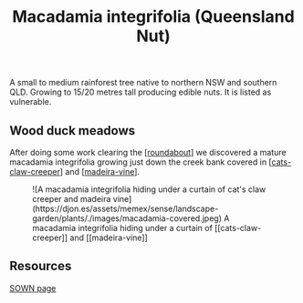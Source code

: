 ﻿---
backlinks:
- title: Dry Rainforest
  url: /memex/sense/landscape-garden/dry-rainforest.html
- title: Roundabout
  url: /memex/sense/landscape-garden/roundabout.html
- title: Macadamia
  url: /memex/sense/landscape-garden/plants/macadamia.html
tags:
- wood-duck-meadows
- macadamia
- tree
- native
title: Macadamia integrifolia (Queensland Nut)
type: plants
---
A small to medium rainforest tree native to northern NSW and southern QLD. Growing to 15/20 metres tall producing edible nuts. It is listed as vulnerable.

## Wood duck meadows

After doing some work clearing the [[roundabout]] we discovered a mature macadamia integrifolia growing just down the creek bank covered in [[cats-claw-creeper]] and [[madeira-vine]]. 

<figure markdown>
![A macadamia integrifolia hiding under a curtain of cat's claw creeper and madeira vine](https://djon.es/assets/memex/sense/landscape-garden/plants/./images/macadamia-covered.jpeg)
<caption>A macadamia integrifolia hiding under a curtain of [[cats-claw-creeper]] and [[madeira-vine]]</caption>
</figure>

## Resources

[SOWN page](https://sown.com.au/macadamia-integrifolia-protaceae-queensland-nut-bopple-nut/)


[//begin]: # "Autogenerated link references for markdown compatibility"
[roundabout]: ../roundabout "Roundabout"
[cats-claw-creeper]: cats-claw-creeper "Cat's claw creeper (Dolichandra unguis-cati)"
[madeira-vine]: madeira-vine "Madeira vine (Anredera cordifolia)"
[//end]: # "Autogenerated link references"